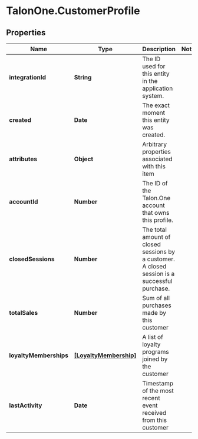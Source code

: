 # TalonOne.CustomerProfile

## Properties
Name | Type | Description | Notes
------------ | ------------- | ------------- | -------------
**integrationId** | **String** | The ID used for this entity in the application system. | 
**created** | **Date** | The exact moment this entity was created. | 
**attributes** | **Object** | Arbitrary properties associated with this item | 
**accountId** | **Number** | The ID of the Talon.One account that owns this profile. | 
**closedSessions** | **Number** | The total amount of closed sessions by a customer. A closed session is a successful purchase. | 
**totalSales** | **Number** | Sum of all purchases made by this customer | 
**loyaltyMemberships** | [**[LoyaltyMembership]**](LoyaltyMembership.md) | A list of loyalty programs joined by the customer | 
**lastActivity** | **Date** | Timestamp of the most recent event received from this customer | 


